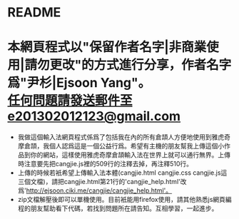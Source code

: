 README
=========
本網頁程式以"保留作者名字|非商業使用|請勿更改"的方式進行分享，作者名字爲"尹杉|Ejsoon Yang"。  
任何問題請發送郵件至e201302012123@gmail.com  
=========
* 我做這個輸入法網頁程式係爲了包括我在內的所有倉頡人方便地使用到雅虎奇摩倉頡，我個人認爲這是一個公益行爲。希望有主機的朋友幫我上傳這個小作品到你的網站，這樣使用雅虎奇摩倉頡輸入法在世界上就可以通行無界。上傳時注意要先把cangjie.js裡的509行的注釋去掉，再注釋510行。
* 上傳的時候若衹希望上傳輸入法本體(cangjie.html cangjie.css cangjie.js這三個文檔)，請把cangjie.html第21行的'cangjie_help.html'改爲'http://ejsoon.ciki.me/cangjie/cangjie_help.html'。
* zip文檔解壓後即可以單機使用。目前衹能用firefox使用，請其他熟悉js網頁編程的朋友幫助看下代碼，若找到問題所在請告知。互相學習，一起進步。
